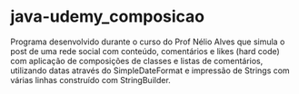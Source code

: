 # java-udemy_composicao
Programa desenvolvido durante o curso do Prof Nélio Alves que simula o post de uma rede social com conteúdo, comentários e likes (hard code) com aplicação de composições de classes e listas de comentários, utilizando datas através do  SimpleDateFormat e impressão de Strings com várias linhas construído com StringBuilder.
